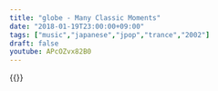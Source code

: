 ```yaml
---
title: "globe - Many Classic Moments"
date: "2018-01-19T23:00:00+09:00"
tags: ["music","japanese","jpop","trance","2002"]
draft: false
youtube: APcOZvx82B0
---
```


{{<youtube src="APcOZvx82B0" title="globe - Many Classic Moments">}}
